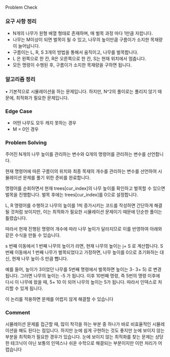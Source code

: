 Problem Check

### 요구 사항 정리

- ﻿﻿N개의 나무가 원형 배열 형태로 존재하며, 매 벌목 과정 마다 1만큼 자랍니다.
- ﻿﻿나무는 M이상이 되면 벌목이 될 수 있고, 나무의 높이만큼 구름이가 소지한 목재량이 늘어납니다.
- ﻿﻿구름이는 L, R, S 3개의 방법을 통해서 움직이고, 나무를 벌목합니다.
- ﻿﻿L 은 왼쪽으로 한 칸, R은 오른쪽으로 한 칸, S는 현재 위치에서 멈춥니다.
- ﻿﻿모든 명령이 수행된 후, 구름이가 소지한 목재량을 구하면 됩니다.

### 알고리즘 정리

• 기본적으로 시뮬레이션을 하는 문제입니다. 하지만, N^2의 풀이로는 풀리지 않기 때문에, 최적화가 필요한 문제입니다.

### Edge Case

- ﻿어떤 나무도 모두 캐지 못하는 경우
- ﻿﻿M = 0인 경우

### Problem Solving

주어진 N개의 나무 높이를 관리하는 변수와 Q개의 명령어를 관리하는 변수를 선언합니다.

현재 명령어에 따른 구름이의 위치와 최종 목재의 개수를 관리하는 변수를 선언하여 시뮬레이션 문제를 풀기 위한 준비를 완료합니다.

명령어를 순회하면서 현재 trees[cur_index]의 나무 높이를 확인하고 벌목할 수 있으면 벌목을 진행합니다. 벌목 후에는 trees[cur_index]를 0으로 설정합니다.

L, R 명령어를 수행하고 나무의 높이를 1씩 증가시키는 코드를 작성하면 간단하게 해결될 것처럼 보이지만, 이는 최적화가 필요한 시뮬레이션 문제이기 때문에 단순한 풀이는 틀렸습니다.

따라서 현재 진행된 명령어 개수에 따라 나무 높이가 달라지므로 이를 반영하여 아래와 같은 수식을 만들 수 있습니다.

s 번째 이동에서 1 번째 나무의 높이가 라면, 현재 나무의 높이는 j+ S 로 계산합니다. S 번째 이동에서 1 번째 나무가 벌목되었다고 가정하면, 나무 높이를 0으로 초기화하는 대신, 현재 나무 높이-S 만큼 뺍니다.

예를 들어, 높이가 3이었던 나무를 5번째 명령에서 벌목하면 높이는 3- 3+ 5) 로 변경됩니다. 그러면 나무의 높이는 -5 가 됩니다. 이후 10번째 명령, 즉 5번의 명령 이후에 다시 이 나무에 왔을 때, 5+ 10 이 되어 나무의 높이는 5가 됩니다. 따라서 인덱스로 처리할 수 있게 됩니다.

이 논리를 적용하면 문제를 어렵지 않게 해결할 수 있습니다

### Comment

시뮬레이션 문제를 접근할 때, 많이 착각을 하는 부분 중 하나가 바로 비효율적인 시뮬레이션을 해도 된다는 점입니다. 하지만 눈에 쉽게 구현하는 것도 좋지만 눈에 보이지 않는 부분을 최적화가 필요한 경우가 있습니다. 눈에 보이지 않는 최적화를 찾는 문제는 상당한 테크닉이 아닌 보통의 인덱스나 쉬운 수학으로 해결되는 부분이지만 이런 처리가 어렵습니다

